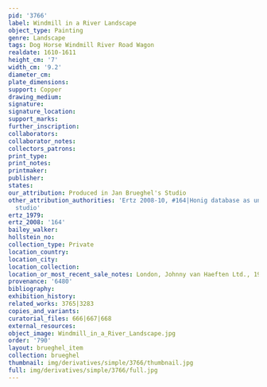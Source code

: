 ```yaml
---
pid: '3766'
label: Windmill in a River Landscape
object_type: Painting
genre: Landscape
tags: Dog Horse Windmill River Road Wagon
realdate: 1610-1611
height_cm: '7'
width_cm: '9.2'
diameter_cm: 
plate_dimensions: 
support: Copper
drawing_medium: 
signature: 
signature_location: 
support_marks: 
further_inscription: 
collaborators: 
collaborator_notes: 
collectors_patrons: 
print_type: 
print_notes: 
printmaker: 
publisher: 
states: 
our_attribution: Produced in Jan Brueghel's Studio
other_attribution_authorities: 'Ertz 2008-10, #164|Honig database as uncertain, possibly
  studio'
ertz_1979: 
ertz_2008: '164'
bailey_walker: 
hollstein_no: 
collection_type: Private
location_country: 
location_city: 
location_collection: 
location_or_most_recent_sale_notes: London, Johnny van Haeften Ltd., 1992
provenance: '6480'
bibliography: 
exhibition_history: 
related_works: 3765|3283
copies_and_variants: 
curatorial_files: 666|667|668
external_resources: 
object_image: Windmill_in_a_River_Landscape.jpg
order: '790'
layout: brueghel_item
collection: brueghel
thumbnail: img/derivatives/simple/3766/thumbnail.jpg
full: img/derivatives/simple/3766/full.jpg
---
```

